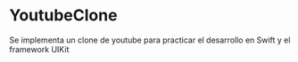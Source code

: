 # YoutubeClone
Se implementa un clone de youtube para practicar el desarrollo en Swift y el framework UIKit
